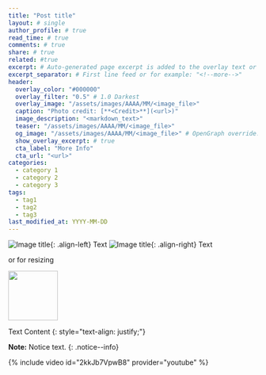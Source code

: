 ```yaml
---
title: "Post title"
layout: # single
author_profile: # true
read_time: # true
comments: # true
share: # true
related: #true
excerpt: # Auto-generated page excerpt is added to the overlay text or can be overridden here.
excerpt_separator: # First line feed or for example: "<!--more-->"
header:
  overlay_color: "#000000" 
  overlay_filter: "0.5" # 1.0 Darkest
  overlay_image: "/assets/images/AAAA/MM/<image_file>"
  caption: "Photo credit: [**<Credit>**](<url>)"
  image_description: "<markdown_text>"
  teaser: "/assets/images/AAAA/MM/<image_file>"
  og_image: "/assets/images/AAAA/MM/<image_file>" # OpenGraph override.
  show_overlay_excerpt: # true
  cta_label: "More Info"
  cta_url: "<url>"
categories:
  - category 1
  - category 2
  - category 3
tags: 
  - tag1
  - tag2
  - tag3
last_modified_at: YYYY-MM-DD
---
```


![Image title](/assets/images/AAAA/MM/filename){: .align-left} Text
![Image title](/assets/images/AAAA/MM/filename){: .align-right} Text

or for resizing

<img src="/assets/images/AAAA/MM/filename" width="100">

Text Content {: style="text-align: justify;"}

**Note:** Notice text.
{: .notice--info}

{% include video id="2kkJb7VpwB8" provider="youtube" %}
